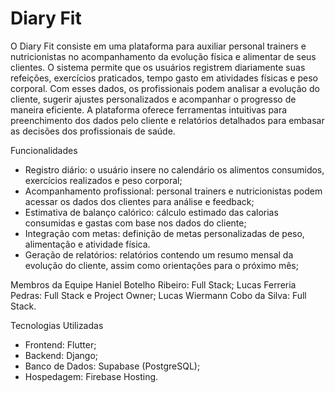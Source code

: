 # Diary Fit

O Diary Fit consiste em uma plataforma para auxiliar personal trainers e nutricionistas no acompanhamento da evolução física e alimentar de seus clientes. O sistema permite que os usuários registrem diariamente suas refeições, exercícios praticados, tempo gasto em atividades físicas e peso corporal. Com esses dados, os profissionais podem analisar a evolução do cliente, sugerir ajustes personalizados e acompanhar o progresso de maneira eficiente. A plataforma oferece ferramentas intuitivas para preenchimento dos dados pelo cliente e relatórios detalhados para embasar as decisões dos profissionais de saúde.

Funcionalidades
- Registro diário: o usuário insere no calendário os alimentos consumidos, exercícios realizados e peso corporal;
- Acompanhamento profissional: personal trainers e nutricionistas podem acessar os dados dos clientes para análise e feedback;
- Estimativa de balanço calórico: cálculo estimado das calorias consumidas e gastas com base nos dados do cliente;
- Integração com metas: definição de metas personalizadas de peso, alimentação e atividade física.
- Geração de relatórios: relatórios contendo um resumo mensal da evolução do cliente, assim como orientações para o próximo mês;

Membros da Equipe
Haniel Botelho Ribeiro: Full Stack;
Lucas Ferreria Pedras: Full Stack e Project Owner;
Lucas Wiermann Cobo da Silva: Full Stack.

Tecnologias Utilizadas
- Frontend: Flutter;
- Backend: Django;
- Banco de Dados: Supabase (PostgreSQL);
- Hospedagem: Firebase Hosting.
